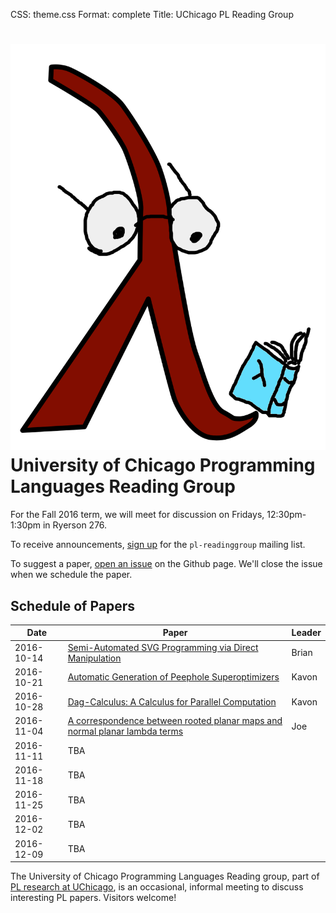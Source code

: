 CSS: theme.css
Format: complete
Title: UChicago PL Reading Group

# ![](reading_lambda.png "Reading Lambda") University of Chicago Programming Languages Reading Group

For the Fall 2016 term, we will meet for discussion on Fridays, 12:30pm-1:30pm in Ryerson 276.

To receive announcements, [sign up](https://mailman.cs.uchicago.edu/mailman/listinfo/pl-readinggroup) for the `pl-readinggroup` mailing list.

To suggest a paper, [open an issue](https://github.com/uchicago-cs/plrg/issues?q=is%3Aissue) on the Github page. We'll close the issue when we schedule the paper.

## Schedule of Papers

| Date       | Paper                                                                                                                              | Leader |
|------------|------------------------------------------------------------------------------------------------------------------------------------|--------|
| 2016-10-14 | [Semi-Automated SVG Programming via Direct Manipulation](https://arxiv.org/pdf/1608.02829v1.pdf)                                   | Brian  |
| 2016-10-21 | [Automatic Generation of Peephole Superoptimizers](http://theory.stanford.edu/~aiken/publications/papers/asplos06.pdf)             | Kavon  |
| 2016-10-28 | [Dag-Calculus: A Calculus for Parallel Computation](http://www.chargueraud.org/research/2016/dag_calculus/dag_calculus_icfp16.pdf) | Kavon  |
| 2016-11-04 | [A correspondence between rooted planar maps and normal planar lambda terms](http://arxiv.org/pdf/1408.5028v4)                     | Joe    |
| 2016-11-11 | TBA                                                                                                                                |        |
| 2016-11-18 | TBA                                                                                                                                |        |
| 2016-11-25 | TBA                                                                                                                                |        |
| 2016-12-02 | TBA                                                                                                                                |        |
| 2016-12-09 | TBA                                                                                                                                |        |

The University of Chicago Programming Languages Reading group, part of [PL research at UChicago](http://pl.cs.uchicago.edu/), is an occasional, informal meeting to discuss interesting PL papers. Visitors welcome!
